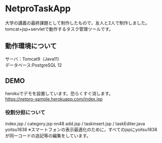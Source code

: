 # NetproTaskApp
大学の講義の最終課題として制作したもので，友人と2人で制作しました。<br>
tomcat+jsp+servletで動作するタスク管理ツールです。
 
## 動作環境について
サーバ：Tomcat9（Java11）<br>
データベース:PostgreSQL 12<br>

## DEMO
herokuでデモを設置しています。恐らくすぐ消します。<br>
https://netpro-sample.herokuapp.com/index.jsp

### 役割分担について
index.jsp / category.jsp nn48
add.jsp / taskinsert.jsp / taskEditer.java yoitsu1838
※スマートフォンの表示最適化のために，すべてのjspにyoitsu1838が同一コードの追記等の編集をしています。
